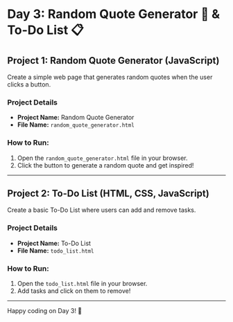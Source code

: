 # Day 3: Random Quote Generator 📜 & To-Do List 📋

## Project 1: Random Quote Generator (JavaScript)
Create a simple web page that generates random quotes when the user clicks a button.

### Project Details
- **Project Name:** Random Quote Generator
- **File Name:** `random_quote_generator.html`

### How to Run:
1. Open the `random_quote_generator.html` file in your browser.
2. Click the button to generate a random quote and get inspired!

---

## Project 2: To-Do List (HTML, CSS, JavaScript)
Create a basic To-Do List where users can add and remove tasks.

### Project Details
- **Project Name:** To-Do List
- **File Name:** `todo_list.html`

### How to Run:
1. Open the `todo_list.html` file in your browser.
2. Add tasks and click on them to remove!

---

Happy coding on Day 3! 🎉

